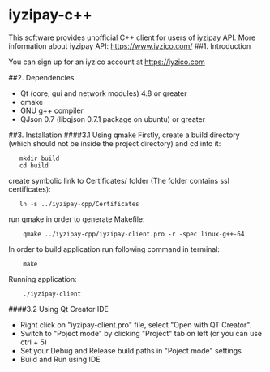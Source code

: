 # iyzipay-c++
This software provides unofficial C++ client for users of iyzipay API.
More information about iyzipay API: https://www.iyzico.com/
##1. Introduction

You can sign up for an iyzico account at https://iyzico.com

##2. Dependencies

 - Qt (core, gui and network modules) 4.8 or greater
 - qmake
 - GNU g++ compiler
 - QJson 0.7 (libqjson 0.7.1 package on ubuntu) or greater

##3. Installation
####3.1 Using qmake
Firstly, create a build directory (which should not be inside the project directory) and cd into it:
```
   mkdir build
   cd build
```
create symbolic link to Certificates/ folder (The folder contains ssl certificates):
```
   ln -s ../iyzipay-cpp/Certificates
```
run qmake in order to generate Makefile:
```
    qmake ../iyzipay-cpp/iyzipay-client.pro -r -spec linux-g++-64
```
In order to build application run following command in terminal:

```
    make
```
Running application:
```
    ./iyzipay-client 
```
####3.2 Using Qt Creator IDE
* Right click on "iyzipay-client.pro" file, select "Open with QT Creator".
* Switch to "Poject mode" by clicking "Project" tab on left (or you can use ctrl + 5)
* Set your Debug and Release build paths in "Poject mode" settings
* Build and Run using IDE


